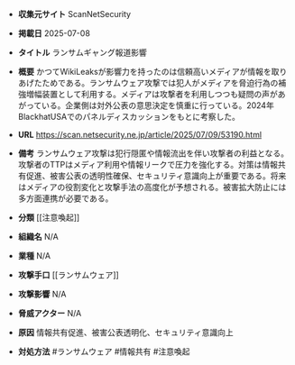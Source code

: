 - **収集元サイト**
ScanNetSecurity

- **掲載日**
2025-07-08

- **タイトル**
ランサムギャング報道影響

- **概要**
かつてWikiLeaksが影響力を持ったのは信頼高いメディアが情報を取りあげたためである。ランサムウェア攻撃では犯人がメディアを脅迫行為の補強増幅装置として利用する。メディアは攻撃者を利用しつつも疑問の声があがっている。企業側は対外公表の意思決定を慎重に行っている。2024年BlackhatUSAでのパネルディスカッションをもとに考察した。

- **URL**
https://scan.netsecurity.ne.jp/article/2025/07/09/53190.html

- **備考**
ランサムウェア攻撃は犯行隠匿や情報流出を伴い攻撃者の利益となる。攻撃者のTTPはメディア利用や情報リークで圧力を強化する。対策は情報共有促進、被害公表の透明性確保、セキュリティ意識向上が重要である。将来はメディアの役割変化と攻撃手法の高度化が予想される。被害拡大防止には多方面連携が必要である。

- **分類**
[[注意喚起]]

- **組織名**
N/A

- **業種**
N/A

- **攻撃手口**
[[ランサムウェア]]

- **攻撃影響**
N/A

- **脅威アクター**
N/A

- **原因**
情報共有促進、被害公表透明化、セキュリティ意識向上

- **対処方法**
#ランサムウェア #情報共有 #注意喚起
